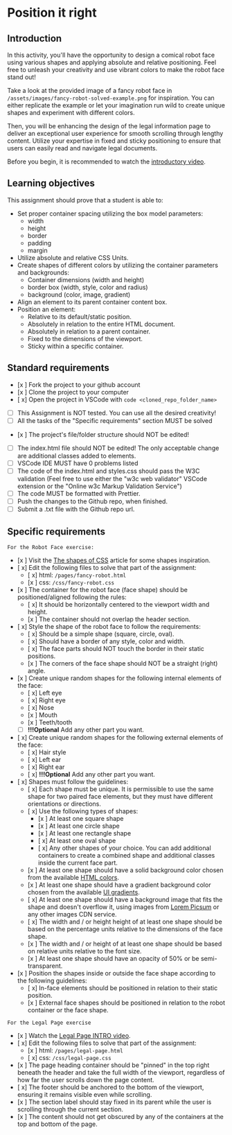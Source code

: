 # Position it right

## Introduction

In this activity, you'll have the opportunity to design a comical robot face using various shapes and applying absolute and relative positioning. Feel free to unleash your creativity and use vibrant colors to make the robot face stand out!

Take a look at the provided image of a fancy robot face in `/assets/images/fancy-robot-solved-example.png` for inspiration. You can either replicate the example or let your imagination run wild to create unique shapes and experiment with different colors.

Then, you will be enhancing the design of the legal information page to deliver an exceptional user experience for smooth scrolling through lengthy content. Utilize your expertise in fixed and sticky positioning to ensure that users can easily read and navigate legal documents.

Before you begin, it is recommended to watch the [introductory video](https://www.loom.com/share/3c655c8a97ce4783a4698d7968c03c33?sid=c05fcac8-f559-4de4-9ccd-6f167be3d6bd).

## Learning objectives

This assignment should prove that a student is able to:

- Set proper container spacing utilizing the box model parameters:
  - width
  - height
  - border
  - padding
  - margin
- Utilize absolute and relative CSS Units.
- Create shapes of different colors by utilizing the container parameters and backgrounds:
  - Container dimensions (width and height)
  - border box (width, style, color and radius)
  - background (color, image, gradient)
- Align an element to its parent container content box.
- Position an element:
  - Relative to its default/static position.
  - Absolutely in relation to the entire HTML document.
  - Absolutely in relation to a parent container.
  - Fixed to the dimensions of the viewport.
  - Sticky within a specific container.

## Standard requirements

- [x ] Fork the project to your github account
- [x ] Clone the project to your computer
- [ x] Open the project in VSCode with `code <cloned_repo_folder_name>`
- [ ] This Assignment is NOT tested. You can use all the desired creativity!
- [ ] All the tasks of the "Specific requirements" section MUST be solved
- [x ] The project's file/folder structure should NOT be edited!
- [ ] The index.html file should NOT be edited! The only acceptable change are additional classes added to elements.
- [ ] VSCode IDE MUST have 0 problems listed
- [ ] The code of the index.html and styles.css should pass the W3C validation (Feel free to use either the "w3c web validator" VSCode extension or the "Online w3c Markup Validation Service")
- [ ] The code MUST be formatted with Prettier.
- [ ] Push the changes to the Github repo, when finished.
- [ ] Submit a .txt file with the Github repo url.

## Specific requirements

`For the Robot Face exercise:`

- [x ] Visit the [The shapes of CSS](https://css-tricks.com/the-shapes-of-css/) article for some shapes inspiration.
- [ x] Edit the following files to solve that part of the assignment:
  - [ x] html: `/pages/fancy-robot.html`
  - [x ] css: `/css/fancy-robot.css`
- [x ] The container for the robot face (face shape) should be positioned/aligned following the rules:
  - [ x] It should be horizontally centered to the viewport width and height.
  - [x ] The container should not overlap the header section.
- [ x] Style the shape of the robot face to follow the requirements:
  - [ x] Should be a simple shape (square, circle, oval).
  - [ x] Should have a border of any style, color and width.
  - [ x] The face parts should NOT touch the border in their static positions.
  - [x ] The corners of the face shape should NOT be a straight (right) angle.
- [x ] Create unique random shapes for the following internal elements of the face:
  - [ x] Left eye
  - [ x] Right eye
  - [ x] Nose
  - [x ] Mouth
  - [x ] Teeth/tooth
  - [ ] **!!!Optional** Add any other part you want.
- [ x] Create unique random shapes for the following external elements of the face:
  - [ x] Hair style
  - [ x] Left ear
  - [ x] Right ear
  - [ x] **!!!Optional** Add any other part you want.
- [ x] Shapes must follow the guidelines:
  - [ x] Each shape must be unique. It is permissible to use the same shape for two paired face elements, but they must have different orientations or directions.
  - [ x] Use the following types of shapes:
    - [x ] At least one square shape
    - [x ] At least one circle shape
    - [x ] At least one rectangle shape
    - [ x] At least one oval shape
    - [ x] Any other shapes of your choice. You can add additional containers to create a combined shape and additional classes inside the current face part.
  - [x ] At least one shape should have a solid background color chosen from the available [HTML colors](https://www.w3schools.com/html/html_colors.asp).
  - [x ] At least one shape should have a gradient background color chosen from the available [UI gradients](https://uigradients.com/).
  - [ x] At least one shape should have a background image that fits the shape and doesn't overflow it, using images from [Lorem Picsum](https://picsum.photos/) or any other images CDN service.
  - [ x] The width and / or height height of at least one shape should be based on the percentage units relative to the dimensions of the face shape.
  - [x ] The width and / or height of at least one shape should be based on relative units relative to the font size.
  - [x ] At least one shape should have an opacity of 50% or be semi-transparent.
- [x ] Position the shapes inside or outside the face shape according to the following guidelines:
  - [ x] In-face elements should be positioned in relation to their static position.
  - [x ] External face shapes should be positioned in relation to the robot container or the face shape.

`For the Legal Page exercise`

- [x ] Watch the [Legal Page INTRO video](https://www.loom.com/share/3c655c8a97ce4783a4698d7968c03c33?sid=b776b29f-cecb-4cc7-8663-7c3f1722f190).
- [ x] Edit the following files to solve that part of the assignment:
  - [x ] html: `/pages/legal-page.html`
  - [ x] css: `/css/legal-page.css`
- [x ] The page heading container should be "pinned" in the top right beneath the header and take the full width of the viewport, regardless of how far the user scrolls down the page content.
- [ x] The footer should be anchored to the bottom of the viewport, ensuring it remains visible even while scrolling.
- [x ] The section label should stay fixed in its parent while the user is scrolling through the current section.
- [x ] The content should not get obscured by any of the containers at the top and bottom of the page.
